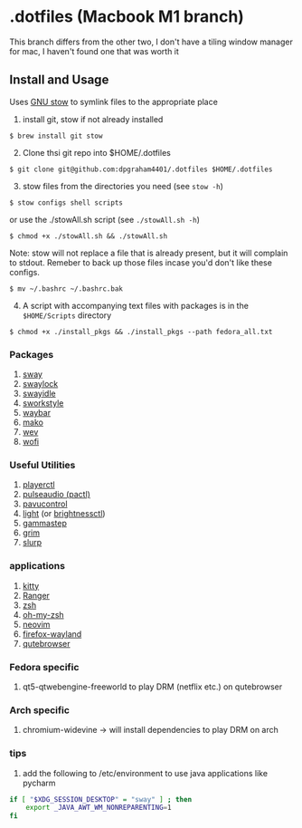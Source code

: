 # .dotfiles (Macbook M1 branch)
<!-- ![test](https://i.ibb.co/xMmpgrw/screenshot-21-08-27-09-42.png) -->
<!-- ![test2](https://i.ibb.co/xYbCZwj/screenshot-22-02-18-15-20.png) -->

This branch differs from the other two, I don't have a tiling window manager for mac, I haven't found one that was worth it

## Install and Usage ##
Uses [GNU stow](https://www.gnu.org/software/stow/) to symlink files to the appropriate place
1. install git, stow if not already installed
```
$ brew install git stow
```
2. Clone thsi git repo into $HOME/.dotfiles
```
$ git clone git@github.com:dpgraham4401/.dotfiles $HOME/.dotfiles
```
3. stow files from the directories you need (see `stow -h`)
```
$ stow configs shell scripts
```
or use the ./stowAll.sh script (see `./stowAll.sh -h`)
```
$ chmod +x ./stowAll.sh && ./stowAll.sh
```
Note: stow will not replace a file that is already present, but it will complain to stdout. Remeber to back up those files incase you'd don't like these configs.
```
$ mv ~/.bashrc ~/.bashrc.bak
```
4. A script with accompanying text files with packages is in the `$HOME/Scripts` directory
```
$ chmod +x ./install_pkgs && ./install_pkgs --path fedora_all.txt
```

### Packages
1. [sway](https://github.com/swaywm/sway)
2. [swaylock](https://github.com/swaywm/swaylock)
3. [swayidle](https://github.com/swaywm/swayidle)
4. [sworkstyle](https://github.com/Lyr-7D1h/swayest_workstyle)
5. [waybar](https://github.com/Alexays/Waybar)
6. [mako](https://github.com/emersion/mako)
7. [wev](https://git.sr.ht/~sircmpwn/wev)
8. [wofi](https://hg.sr.ht/~scoopta/wofi)
### Useful Utilities
1. [playerctl](https://github.com/altdesktop/playerctl)
2. [pulseaudio (pactl)](https://freedesktop.org/software/pulseaudio/pavucontrol/)
3. [pavucontrol](https://freedesktop.org/software/pulseaudio/pavucontrol/)
4. [light](https://github.com/haikarainen/light) (or [brightnessctl](https://github.com/Hummer12007/brightnessctl))
5. [gammastep](https://gitlab.com/chinstrap/gammastep)
6. [grim](https://github.com/emersion/grim)
7. [slurp](https://github.com/emersion/slurp)
### applications
1. [kitty](https://sw.kovidgoyal.net/kitty/)
2. [Ranger](https://github.com/ranger/ranger)
3. [zsh](https://zsh.sourceforge.io/)
4. [oh-my-zsh](https://github.com/ohmyzsh)
5. [neovim](https://github.com/neovim/neovim)
6. [firefox-wayland](https://www.mozilla.org/en-US/firefox/)
7. [qutebrowser](https://github.com/qutebrowser/qutebrowser)

### Fedora specific
1. qt5-qtwebengine-freeworld to play DRM (netflix etc.) on qutebrowser

### Arch specific
1. chromium-widevine &rarr; will install dependencies to play DRM on arch 

### tips
1. add the following to /etc/environment to use java applications like pycharm
```bash
if [ "$XDG_SESSION_DESKTOP" = "sway" ] ; then
    export _JAVA_AWT_WM_NONREPARENTING=1
fi
```

